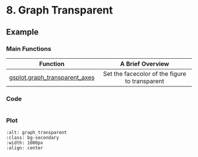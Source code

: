 # 8. Graph Transparent

## Example

### Main Functions

| Function                                                                    | A Brief Overview                               |
| :---:                                                                       | :-------:                                      |
| [gsplot.graph_transparent_axes](#gsplot.style.graph.graph_transparent_axes) | Set the facecolor of the figure to transparent |

### Code

```{literalinclude} ../../../demo/8_graph_transparent/graph_transparent.py
```

### Plot

```{image} ../../../demo/8_graph_transparent/graph_transparent.png
:alt: graph_transparent
:class: bg-secondary
:width: 1000px
:align: center
```
